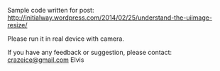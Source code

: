 Sample code written for post: http://initialway.wordpress.com/2014/02/25/understand-the-uiimage-resize/

Please run it in real device with camera.

If you have any feedback or suggestion, please contact: crazeice@gmail.com Elvis
